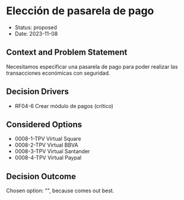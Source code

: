 # Elección de pasarela de pago

* Status: proposed
* Date: 2023-11-08

## Context and Problem Statement

Necesitamos especificar una pasarela de pago para poder realizar las transacciones económicas con seguridad.

## Decision Drivers

* RF04-6 Crear módulo de pagos (crítico)

## Considered Options

* 0008-1-TPV Virtual Square
* 0008-2-TPV Virtual BBVA
* 0008-3-TPV Virtual Santander
* 0008-4-TPV Virtual Paypal

## Decision Outcome

Chosen option: "", because comes out best.
